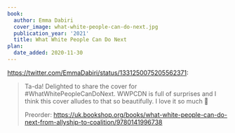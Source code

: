 ```yaml
---
book:
  author: Emma Dabiri
  cover_image: what-white-people-can-do-next.jpg
  publication_year: '2021'
  title: What White People Can Do Next
plan:
  date_added: 2020-11-30
---
```


<https://twitter.com/EmmaDabiri/status/1331250075205562371>:

> Ta-da! Delighted to share the cover for #WhatWhitePeopleCanDoNext. WWPCDN is full of surprises and I think this cover alludes to that so beautifully. I love it so much 💜
>
> Preorder: <https://uk.bookshop.org/books/what-white-people-can-do-next-from-allyship-to-coalition/9780141996738>
